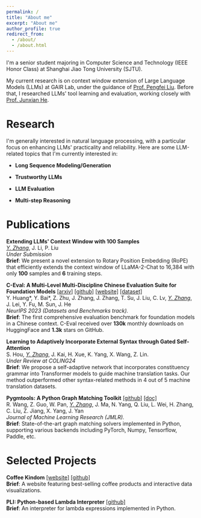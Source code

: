 ```yaml
---
permalink: /
title: "About me"
excerpt: "About me"
author_profile: true
redirect_from: 
  - /about/
  - /about.html
---
```


I'm a senior student majoring in Computer Science and Technology (IEEE Honor Class) at Shanghai Jiao Tong University (SJTU). 

My current research is on context window extension of Large Language Models (LLMs) at GAIR Lab, under the guidance of [Prof. Pengfei Liu](http://pfliu.com/). Before that, I researched LLMs' tool learning and evaluation, working closely with [Prof. Junxian He](https://jxhe.github.io/).

# Research

I'm generally interested in natural language processing, with a particular focus on enhancing LLMs' practicality and reliability. Here are some LLM-related topics that I'm currently interested in:

- **Long Sequence Modeling/Generation**

- **Trustworthy LLMs**

- **LLM Evaluation**

- **Multi-step Reasoning**

# Publications
**Extending LLMs' Context Window with 100 Samples**  
*<ins>Y. Zhang</ins>*, J. Li, P. Liu  
_Under Submission_  
**Brief**: We present a novel extension to Rotary Position Embedding (RoPE) that efficiently extends the context window of LLaMA-2-Chat to 16,384 with only **100** samples and **6** training steps.

**C-Eval: A Multi-Level Multi-Discipline Chinese Evaluation Suite for Foundation Models**  [[arxiv]](https://arxiv.org/abs/2305.08322) [[github]](https://github.com/hkust-nlp/ceval) [[website]](https://cevalbenchmark.com) [[dataset]](https://huggingface.co/datasets/ceval/ceval-exam)  
Y. Huang\*, Y. Bai\*, Z. Zhu, J. Zhang, J. Zhang, T. Su, J. Liu, C. Lv, *<ins>Y. Zhang</ins>*, J. Lei, Y. Fu, M. Sun, J. He  
_NeurIPS 2023 (Datasets and Benchmarks track)._  
**Brief**: The first comprehensive evaluation benchmark for foundation models in a Chinese context. C-Eval received over **130k** monthly downloads on HuggingFace and **1.3k** stars on GitHub.

**Learning to Adaptively Incorporate External Syntax through Gated Self-Attention**  
S. Hou, *<ins>Y. Zhang</ins>*, J. Kai, H. Xue, K. Yang, X. Wang, Z. Lin.  
_Under Review at COLING24_  
**Brief**: We propose a self-adaptive network that incorporates constituency grammar into Transformer models to guide machine translation tasks. Our method outperformed other syntax-related methods in 4 out of 5 machine translation datasets.

**Pygmtools: A Python Graph Matching Toolkit**  [[github]](https://github.com/Thinklab-SJTU/pygmtools) [[doc]](https://pygmtools.readthedocs.io/en/latest/)   
R. Wang, Z. Guo, W. Pan, *<ins>Y. Zhang</ins>*, J. Ma, N. Yang, Q. Liu, L. Wei, H. Zhang, C. Liu, Z. Jiang, X. Yang, J. Yan  
_Journal of Machine Learning Research (JMLR)._  
**Brief**: State-of-the-art graph matching solvers implemented in Python, supporting various backends including PyTorch, Numpy, Tensorflow, Paddle, etc.

# Selected Projects
**Coffee Kindom** [[website]](https://com-480-data-visualization.github.io/project-2023-kingdom_of_kaffa/website/index.html) [[github]](https://github.com/com-480-data-visualization/project-2023-kingdom_of_kaffa)   
**Brief**: A website featuring best-selling coffee products and interactive data visualizations.

**PLI: Python-based Lambda Interpreter** [[github]](https://github.com/FKCSP/PLI-Python-based-Lambda-Interpreter)  
**Brief**: An interpreter for lambda expressions implemented in Python.

